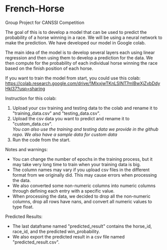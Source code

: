 # French-Horse
Group Project for CANSSI Competition

The goal of this is to develop a model that can be used to predict the probability of a horse winning in a race. We will be using a neural network to make the prediction. We have developed our model in Google colab. 

The main idea of the model is to develop several layers each using linear regression and then using them to develop a prediction for the data. We then compute for the probability of each individual horse winning the race based on the finish position of each horse. 

If you want to train the model from start, you could use this colab:
https://colab.research.google.com/drive/1MlxxjwTKnLSINT7mIBwXjZvbDdyHkl37?usp=sharing 

Instruction for this colab: 
1. Upload your csv training and testing data to the colab and rename it to "training_data.csv" and "testing_data.csv". 
2. Upload the csv data you want to predict and rename it to "custom_data.csv". \
_You can also use the training and testing data we provide in the github repo. We also have a sample data for custom data_
3. Run the code from the start.
   
Notes and warnings: 
- You can change the number of epochs in the training process, but it may take very long time to train when your training data is big. 
- The column names may vary if you upload csv files in the different format from we originally did. This may cause errors when processing the data. 
- We also converted some non-numeric columns into numeric columns through defining each entry with a specific value. 
- When processing the data, we decided to drop all the non-numeric columns, drop all rows have nans, and convert all numeric values to type float.
   
Predicted Results:
- The last dataframe named "predicted_result" contains the horse_id, race_id, and the predicted win_probability. 
- We also export the predicted result in a csv file named "predicted_result.csv".
